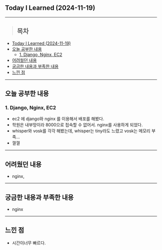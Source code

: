 ## Today I Learned (2024-11-19)
---
> ## 목차
- [Today I Learned (2024-11-19)](#today-i-learned-2024-11-19)
- [오늘 공부한 내용](#오늘-공부한-내용)
  - [1. Django, Nginx, EC2](#1-django-nginx-ec2)
- [어려웠던 내용](#어려웠던-내용)
- [궁금한 내용과 부족한 내용](#궁금한-내용과-부족한-내용)
- [느낀 점](#느낀-점)
---

## 오늘 공부한 내용
### 1. Django, Nginx, EC2
- ec2 에 django와 nginx 를 이용해서 배포를 해봤다.
- 학원은 내부망이라 8000으로 접속할 수 없어서. nginx를 사용하게 되었다.
- whisper와 vosk를 각각 해봤는데, whisper는 tiny라도 느렸고 vosk는 메모리 부족...
- 껄껄
---
## 어려웠던 내용
- nginx, 
---
## 궁금한 내용과 부족한 내용
- nginx
---
## 느낀 점
- 시간이너무 빠르다. 

<!-- <img src="이미지 주소" width="100%" height="100%"/> -->

